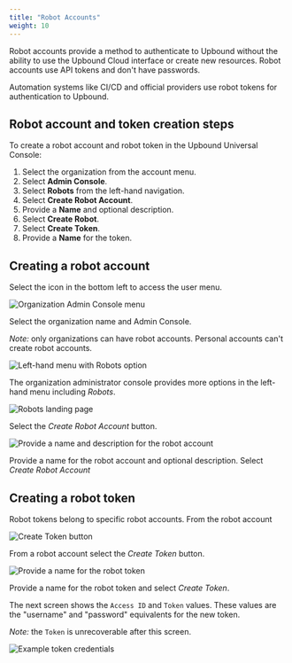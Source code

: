 ```yaml
---
title: "Robot Accounts"
weight: 10
---
```


Robot accounts provide a method to authenticate to Upbound without the ability to use the Upbound Cloud interface or create new resources. Robot accounts use API tokens and don't have passwords.

Automation systems like CI/CD and official providers use robot tokens for authentication to Upbound.

## Robot account and token creation steps
To create a robot account and robot token in the Upbound Universal Console:
1. Select the organization from the account menu.
2. Select **Admin Console**.
3. Select **Robots** from the left-hand navigation. 
4. Select **Create Robot Account**.
5. Provide a **Name** and optional description.
6. Select **Create Robot**.
7. Select **Create Token**.
8. Provide a **Name** for the token.

## Creating a robot account
Select the icon in the bottom left to access the user menu. 

<!-- TODO: Create a carousel of these instructions -->
<img src="/images/accounts/account-menu-admin-console.png" alt="Organization Admin Console menu" caption="" />   

Select the organization name and Admin Console.


_Note:_ only organizations can have robot accounts. Personal accounts can't create robot accounts.

<img src="/images/accounts/left-menu-organization.png" alt="Left-hand menu with Robots option" /> 

The organization administrator console provides more options in the left-hand menu including _Robots_.

<img src="/images/accounts/create-robot-account.png" alt="Robots landing page" />

Select the _Create Robot Account_ button.

<img src="/images/accounts/robot-account-create-screen.png" alt="Provide a name and description for the robot account" />

Provide a name for the robot account and optional description. Select _Create Robot Account_

## Creating a robot token
Robot tokens belong to specific robot accounts. From the robot account 

<img src="/images/robots/create-first-robot-token.png" alt="Create Token button" />

From a robot account select the _Create Token_ button. 

<img src="/images/robots/create-token-name.png" alt="Provide a name for the robot token" />

Provide a name for the robot token and select _Create Token_.

The next screen shows the `Access ID` and `Token` values. These values are the "username" and "password" equivalents for the new token. 

_Note:_ the `Token` is unrecoverable after this screen.

<img src="/images/robots/token-credentials.png" alt="Example token credentials" />
